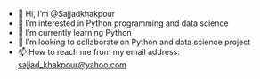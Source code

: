 - 👋 Hi, I’m @Sajjadkhakpour
- 👀 I’m interested in Python programming and data science 
- 🌱 I’m currently learning Python
- 💞️ I’m looking to collaborate on Python and data science project
- 📫 How to reach me from my email address: sajjad_khakpour@yahoo.com

<!---
Sajjadkhakpour/Sajjadkhakpour is a ✨ special ✨ repository because its `README.md` (this file) appears on your GitHub profile.
You can click the Preview link to take a look at your changes.
--->

